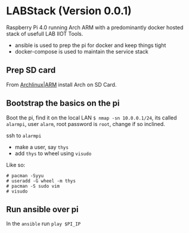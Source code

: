 # LABStack (Version 0.0.1)

Raspberry Pi 4.0 running Arch ARM with a predominantly docker hosted stack of
usefull LAB IIOT Tools. 

- ansible is used to prep the pi for docker and keep things tight
- docker-compose is used to maintain the service stack


## Prep SD card

From
[Archlinux|ARM](https://archlinuxarm.org/platforms/armv8/broadcom/raspberry-pi-4)
install Arch on SD Card.


## Bootstrap the basics on the pi

Boot the pi, find it on the local LAN `$ nmap -sn 10.0.0.1/24`, its called
`alarmpi`, user `alarm`, root password is `root`, change if so inclined.

ssh to `alarmpi`

 - make a user, say `thys`
 - add `thys` to wheel using `visudo`

Like so:

```
# pacman -Syyu
# useradd -G wheel -m thys
# pacman -S sudo vim
# visudo
```

## Run ansible over pi

In the `ansible` run `play $PI_IP`
